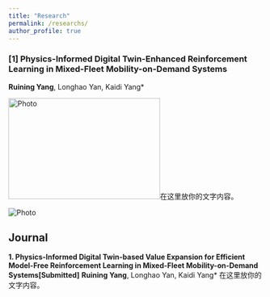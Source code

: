```yaml
---
title: "Research"
permalink: /researchs/
author_profile: true
---
```




### [1] Physics-Informed Digital Twin-Enhanced Reinforcement Learning in Mixed-Fleet Mobility-on-Demand Systems
**Ruining Yang**, Longhao Yan, Kaidi Yang*

<img src="https://520yrn.github.io//files/1.png" alt="Photo" style="width:300px;height:200px;"/>在这里放你的文字内容。

![Photo](https://520yrn.github.io//files/1.png)
## Journal
**1. Physics-Informed Digital Twin-based Value Expansion for Efficient Model-Free Reinforcement Learning in Mixed-Fleet Mobility-on-Demand Systems[Submitted]**
**Ruining Yang**, Longhao Yan, Kaidi Yang*
在这里放你的文字内容。

